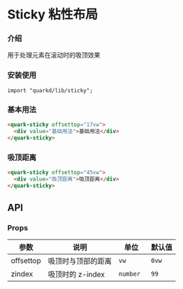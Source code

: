 # Sticky 粘性布局

### 介绍

用于处理元素在滚动时的吸顶效果

### 安装使用

```tsx
import "quarkd/lib/sticky";
```

### 基本用法

```html
<quark-sticky offsettop="17vw">
  <div value="基础用法">基础用法</div>
</quark-sticky>
```

### 吸顶距离

```html
<quark-sticky offsettop="45vw">
  <div value="吸顶距离">吸顶距离</div>
</quark-sticky>
```

## API

### Props

| 参数      | 说明               | 单位      | 默认值 |
| --------- | ------------------ | --------- | ------ |
| offsettop | 吸顶时与顶部的距离 | `vw `     | `0vw`  |
| zindex    | 吸顶时的 z-index   | `number ` | `99`   |
